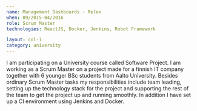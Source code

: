 ```yaml
---
name: Management Dashboards - Relex
when: 09/2015–04/2016
role: Scrum Master
technologies: ReactJS, Docker, Jenkins, Robot Framework

layout: col-1
category: university
---
```


I am participating on a University course called Software Project. I am working as a Scrum Master on a project made for a finnish IT company together with 6 younger BSc students from Aalto University. Besides ordinary Scrum Master tasks my responsibilities include team leading, setting up the technology stack for the project and supporting the rest of the team to get the project up and running smoothly. In addition I have set up a CI environment using Jenkins and Docker.
